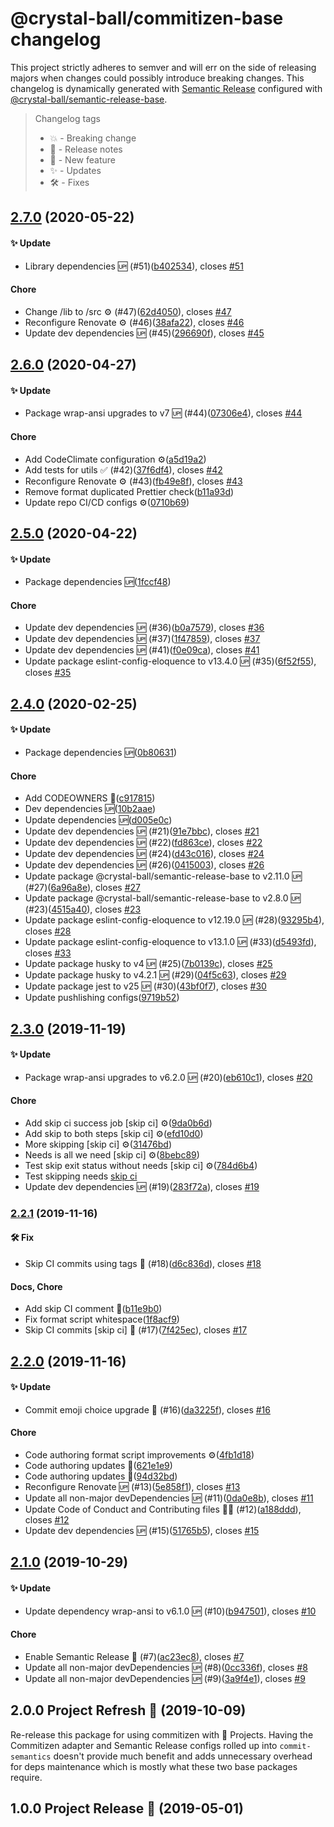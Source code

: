 # @crystal-ball/commitizen-base changelog

This project strictly adheres to semver and will err on the side of releasing majors when
changes could possibly introduce breaking changes. This changelog is dynamically generated
with [Semantic Release](https://semantic-release.gitbook.io/semantic-release/) configured
with [@crystal-ball/semantic-release-base](https://github.com/crystal-ball/semantic-release-base).

> Changelog tags
>
> - 💥 - Breaking change
> - 🔖 - Release notes
> - 💖 - New feature
> - ✨ - Updates
> - 🛠 - Fixes


## [2.7.0](https://github.com/crystal-ball/commitizen-base/compare/v2.6.0...v2.7.0) (2020-05-22)


#### ✨ Update

* Library dependencies 🆙 (#51)([b402534](https://github.com/crystal-ball/commitizen-base/commit/b402534c15db368fffa4eeb8a87db32bc2cd1aae)), closes [#51](https://github.com/crystal-ball/commitizen-base/issue/51)

#### Chore

* Change /lib to /src ⚙️ (#47)([62d4050](https://github.com/crystal-ball/commitizen-base/commit/62d40503d6df38f87dce6f3781842820d804eb35)), closes [#47](https://github.com/crystal-ball/commitizen-base/issue/47)
* Reconfigure Renovate ⚙️ (#46)([38afa22](https://github.com/crystal-ball/commitizen-base/commit/38afa2250e7766fa646918a1acc7d7169bf64550)), closes [#46](https://github.com/crystal-ball/commitizen-base/issue/46)
* Update dev dependencies 🆙 (#45)([296690f](https://github.com/crystal-ball/commitizen-base/commit/296690f24fde4dad07c90f0c263abb4af6ec168e)), closes [#45](https://github.com/crystal-ball/commitizen-base/issue/45)

## [2.6.0](https://github.com/crystal-ball/commitizen-base/compare/v2.5.0...v2.6.0) (2020-04-27)


#### ✨ Update

* Package wrap-ansi upgrades to v7 🆙 (#44)([07306e4](https://github.com/crystal-ball/commitizen-base/commit/07306e4f40ca34d33c00ca00b3a1a3ae2586803a)), closes [#44](https://github.com/crystal-ball/commitizen-base/issue/44)

#### Chore

* Add CodeClimate configuration ⚙️([a5d19a2](https://github.com/crystal-ball/commitizen-base/commit/a5d19a2632d77f3dd8e4afc1b25eb98d0b4b48bd))
* Add tests for utils ✅ (#42)([37f6df4](https://github.com/crystal-ball/commitizen-base/commit/37f6df491bf5b9376f3b068d02d06661f6a1217f)), closes [#42](https://github.com/crystal-ball/commitizen-base/issue/42)
* Reconfigure Renovate ⚙️ (#43)([fb49e8f](https://github.com/crystal-ball/commitizen-base/commit/fb49e8fc03e7a555915be7824445e3936e5255bc)), closes [#43](https://github.com/crystal-ball/commitizen-base/issue/43)
* Remove format duplicated Prettier check([b11a93d](https://github.com/crystal-ball/commitizen-base/commit/b11a93d07cdf5673a6ab7c892a9a53112b5d7c52))
* Update repo CI/CD configs ⚙️([0710b69](https://github.com/crystal-ball/commitizen-base/commit/0710b69885829d4bd1b38ea93f6b8e2e864cbd1c))

## [2.5.0](https://github.com/crystal-ball/commitizen-base/compare/v2.4.0...v2.5.0) (2020-04-22)


#### ✨ Update

* Package dependencies 🆙([1fccf48](https://github.com/crystal-ball/commitizen-base/commit/1fccf48fb939917700e6b0e254c50ab056560aa0))

#### Chore

* Update dev dependencies 🆙 (#36)([b0a7579](https://github.com/crystal-ball/commitizen-base/commit/b0a757956c80c50fc34fcd25f500cebd5cd9985a)), closes [#36](https://github.com/crystal-ball/commitizen-base/issue/36)
* Update dev dependencies 🆙 (#37)([1f47859](https://github.com/crystal-ball/commitizen-base/commit/1f478598d4a407083477a3871a0efe9df91988fe)), closes [#37](https://github.com/crystal-ball/commitizen-base/issue/37)
* Update dev dependencies 🆙 (#41)([f0e09ca](https://github.com/crystal-ball/commitizen-base/commit/f0e09ca0f9ee68d24d472850f3f814b068de2c5d)), closes [#41](https://github.com/crystal-ball/commitizen-base/issue/41)
* Update package eslint-config-eloquence to v13.4.0 🆙 (#35)([6f52f55](https://github.com/crystal-ball/commitizen-base/commit/6f52f551670049fb842298c1311c6fef9e2a3acc)), closes [#35](https://github.com/crystal-ball/commitizen-base/issue/35)

## [2.4.0](https://github.com/crystal-ball/commitizen-base/compare/v2.3.0...v2.4.0) (2020-02-25)


#### ✨ Update

* Package dependencies 🆙([0b80631](https://github.com/crystal-ball/commitizen-base/commit/0b806319bfa230e3d7f64c89fe3d933edd67dda4))

#### Chore

* Add CODEOWNERS 📝([c917815](https://github.com/crystal-ball/commitizen-base/commit/c91781538ce9420ac3b533edffd891c3b61c4882))
* Dev dependencies 🆙([10b2aae](https://github.com/crystal-ball/commitizen-base/commit/10b2aaea108cd926fda6f8dfcaf789f3d092087b))
* Update dependencies 🆙([d005e0c](https://github.com/crystal-ball/commitizen-base/commit/d005e0c10e529ab189c56eb16ca1d39cecc14c97))
* Update dev dependencies 🆙 (#21)([91e7bbc](https://github.com/crystal-ball/commitizen-base/commit/91e7bbc12ae6c74e774ed2103dd50c55d7e7ddd2)), closes [#21](https://github.com/crystal-ball/commitizen-base/issue/21)
* Update dev dependencies 🆙 (#22)([fd863ce](https://github.com/crystal-ball/commitizen-base/commit/fd863ce08579db262d98c5891d3115f3a9f2ad70)), closes [#22](https://github.com/crystal-ball/commitizen-base/issue/22)
* Update dev dependencies 🆙 (#24)([d43c016](https://github.com/crystal-ball/commitizen-base/commit/d43c016b371faf32e054fdd3047e34100ef0f2db)), closes [#24](https://github.com/crystal-ball/commitizen-base/issue/24)
* Update dev dependencies 🆙 (#26)([0415003](https://github.com/crystal-ball/commitizen-base/commit/04150038dae9ea993a45aac2940f2dd55d0bd2e4)), closes [#26](https://github.com/crystal-ball/commitizen-base/issue/26)
* Update package @crystal-ball/semantic-release-base to v2.11.0 🆙 (#27)([6a96a8e](https://github.com/crystal-ball/commitizen-base/commit/6a96a8ed9d74f01170afbc8477d2522ecdef1f1f)), closes [#27](https://github.com/crystal-ball/commitizen-base/issue/27)
* Update package @crystal-ball/semantic-release-base to v2.8.0 🆙 (#23)([4515a40](https://github.com/crystal-ball/commitizen-base/commit/4515a40a3f19ed8859635b0598108e56cd07fa6c)), closes [#23](https://github.com/crystal-ball/commitizen-base/issue/23)
* Update package eslint-config-eloquence to v12.19.0 🆙 (#28)([93295b4](https://github.com/crystal-ball/commitizen-base/commit/93295b43efa02df1d24416e5d0d1ca7d2a9da8a6)), closes [#28](https://github.com/crystal-ball/commitizen-base/issue/28)
* Update package eslint-config-eloquence to v13.1.0 🆙 (#33)([d5493fd](https://github.com/crystal-ball/commitizen-base/commit/d5493fde5d77c7caf11789757c36eb97f0b6833f)), closes [#33](https://github.com/crystal-ball/commitizen-base/issue/33)
* Update package husky to v4 🆙 (#25)([7b0139c](https://github.com/crystal-ball/commitizen-base/commit/7b0139c7f3eaff2c13984ffcc9b70603d22c4ab4)), closes [#25](https://github.com/crystal-ball/commitizen-base/issue/25)
* Update package husky to v4.2.1 🆙 (#29)([04f5c63](https://github.com/crystal-ball/commitizen-base/commit/04f5c638b1bf5ab9804c8fe4af067aeaa49ff7cd)), closes [#29](https://github.com/crystal-ball/commitizen-base/issue/29)
* Update package jest to v25 🆙 (#30)([43bf0f7](https://github.com/crystal-ball/commitizen-base/commit/43bf0f73d22c9a7ae5b5aa555513eaa88a385acb)), closes [#30](https://github.com/crystal-ball/commitizen-base/issue/30)
* Update pushlishing configs([9719b52](https://github.com/crystal-ball/commitizen-base/commit/9719b52bef4c5070ef09d2567b9dd2edb899add7))

## [2.3.0](https://github.com/crystal-ball/commitizen-base/compare/v2.2.1...v2.3.0) (2019-11-19)


#### ✨ Update

* Package wrap-ansi upgrades to v6.2.0 🆙 (#20)([eb610c1](https://github.com/crystal-ball/commitizen-base/commit/eb610c1128c590b164075f53563d65ac76eaf725)), closes [#20](https://github.com/crystal-ball/commitizen-base/issue/20)

#### Chore

* Add skip ci success job [skip ci] ⚙️([9da0b6d](https://github.com/crystal-ball/commitizen-base/commit/9da0b6dfd8cda1882f0037082caa027aca93aed6))
* Add skip to both steps [skip ci] ⚙️([efd10d0](https://github.com/crystal-ball/commitizen-base/commit/efd10d0435268b863d743421e05acba23e564db8))
* More skipping [skip ci] ⚙️([31476bd](https://github.com/crystal-ball/commitizen-base/commit/31476bde2f6cd4f695d8b36a17dc22b1c33fd5e5))
* Needs is all we need [skip ci] ⚙️([8bebc89](https://github.com/crystal-ball/commitizen-base/commit/8bebc8964f8912a98a592492c6c0a405f35d0691))
* Test skip exit status without needs [skip ci] ⚙️([784d6b4](https://github.com/crystal-ball/commitizen-base/commit/784d6b4fef9611fe2c5304af1d393bed81bdd3af))
* Test skipping needs [skip ci]([fce61f3](https://github.com/crystal-ball/commitizen-base/commit/fce61f3d7af353ab604999941ac1757f536b20a4))
* Update dev dependencies 🆙 (#19)([283f72a](https://github.com/crystal-ball/commitizen-base/commit/283f72ae2042f82a0565f31b29159b98f82eaccc)), closes [#19](https://github.com/crystal-ball/commitizen-base/issue/19)

### [2.2.1](https://github.com/crystal-ball/commitizen-base/compare/v2.2.0...v2.2.1) (2019-11-16)


#### 🛠 Fix

* Skip CI commits using tags 🚀 (#18)([d6c836d](https://github.com/crystal-ball/commitizen-base/commit/d6c836de85cb6d4bbec0d0cc3b19bf9dfbfcbe9e)), closes [#18](https://github.com/crystal-ball/commitizen-base/issue/18)

#### Docs, Chore

* Add skip CI comment 📝([b11e9b0](https://github.com/crystal-ball/commitizen-base/commit/b11e9b0080c2247bedd5dde2a5fc7a9b3fc7a95a))
* Fix format script whitespace([1f8acf9](https://github.com/crystal-ball/commitizen-base/commit/1f8acf970ade90fa753c9b4334575eb73ec729e6))
* Skip CI commits [skip ci] 🚀 (#17)([7f425ec](https://github.com/crystal-ball/commitizen-base/commit/7f425ecbed947c44203ec61a758cb52211239f8d)), closes [#17](https://github.com/crystal-ball/commitizen-base/issue/17)

## [2.2.0](https://github.com/crystal-ball/commitizen-base/compare/v2.1.0...v2.2.0) (2019-11-16)


#### ✨ Update

* Commit emoji choice upgrade 🤩 (#16)([da3225f](https://github.com/crystal-ball/commitizen-base/commit/da3225f7d00d96c99e2edcd8b4a9fc3ff0a6b35d)), closes [#16](https://github.com/crystal-ball/commitizen-base/issue/16)

#### Chore

* Code authoring format script improvements ⚙️([4fb1d18](https://github.com/crystal-ball/commitizen-base/commit/4fb1d18d961c4390f9361092bb00db4495189e6c))
* Code authoring updates 📝([621e1e9](https://github.com/crystal-ball/commitizen-base/commit/621e1e961fcdae2fd587e3ab435c6d95e18ff1ab))
* Code authoring updates 📝([94d32bd](https://github.com/crystal-ball/commitizen-base/commit/94d32bdc424bbfe7ab755c42a21ef04501aefd2f))
* Reconfigure Renovate 🆙 (#13)([5e858f1](https://github.com/crystal-ball/commitizen-base/commit/5e858f15b78e1164ac4e08a8c2210d4f0c31c29d)), closes [#13](https://github.com/crystal-ball/commitizen-base/issue/13)
* Update all non-major devDependencies 🆙 (#11)([0da0e8b](https://github.com/crystal-ball/commitizen-base/commit/0da0e8bb4527bf3ce172fa46b781e6fc1d8fb642)), closes [#11](https://github.com/crystal-ball/commitizen-base/issue/11)
* Update Code of Conduct and Contributing files 🔮✨ (#12)([a188ddd](https://github.com/crystal-ball/commitizen-base/commit/a188ddd92f88a940e1d668d08aec3a50833309c5)), closes [#12](https://github.com/crystal-ball/commitizen-base/issue/12)
* Update dev dependencies 🆙 (#15)([51765b5](https://github.com/crystal-ball/commitizen-base/commit/51765b56cedddd51b87287d62e529c57808a4c0d)), closes [#15](https://github.com/crystal-ball/commitizen-base/issue/15)

## [2.1.0](https://github.com/crystal-ball/commitizen-base/compare/v2.0.0...v2.1.0) (2019-10-29)


#### ✨ Update

* Update dependency wrap-ansi to v6.1.0 🆙 (#10)([b947501](https://github.com/crystal-ball/commitizen-base/commit/b94750149c3dd712fc0e0577841bb600c19f0ab3)), closes [#10](https://github.com/crystal-ball/commitizen-base/issue/10)

#### Chore

* Enable Semantic Release 🚀 (#7)([ac23ec8](https://github.com/crystal-ball/commitizen-base/commit/ac23ec825266d01065cdb4598a164978631d1d1f)), closes [#7](https://github.com/crystal-ball/commitizen-base/issue/7)
* Update all non-major devDependencies 🆙 (#8)([0cc336f](https://github.com/crystal-ball/commitizen-base/commit/0cc336f7efe623fed8ee2f94568c46ada9946eae)), closes [#8](https://github.com/crystal-ball/commitizen-base/issue/8)
* Update all non-major devDependencies 🆙 (#9)([3a9f4e1](https://github.com/crystal-ball/commitizen-base/commit/3a9f4e1cf1f0cd242f89c2941b89c753c0c622d6)), closes [#9](https://github.com/crystal-ball/commitizen-base/issue/9)

## 2.0.0 Project Refresh 🎉 (2019-10-09)

Re-release this package for using commitizen with 🔮 Projects. Having the
Commitizen adapter and Semantic Release configs rolled up into
`commit-semantics` doesn't provide much benefit and adds unnecessary overhead
for deps maintenance which is mostly what these two base packages require.

## 1.0.0 Project Release 🎉 (2019-05-01)
